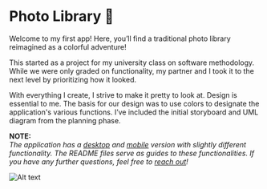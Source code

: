 # Photo Library 📸
Welcome to my first app! Here, you’ll find a traditional photo library reimagined as a colorful adventure!

This started as a project for my university class on software methodology. While we were only graded on functionality, my partner and I took it to the next level by prioritizing how it looked.  

With everything I create, I strive to make it pretty to look at. Design is essential to me. The basis for our design was to use colors to designate the application's various functions. I’ve included the initial storyboard and UML diagram from the planning phase. 

**NOTE:**  
*The application has a [desktop](./app(desktop)/README.md) and [mobile](./app(android)/README.md)  version with slightly different functionality. The README files serve as guides to these functionalities. If you have any further questions, feel free to [reach out](https://github.com/vvhawk)!*

![Alt text](./extras/me.JPG?raw=true "Title")
